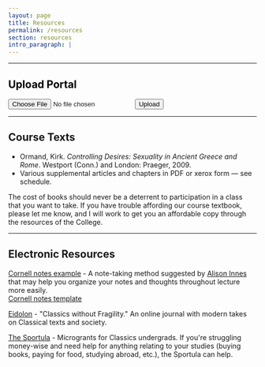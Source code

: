 ```yaml
---
layout: page
title: Resources
permalink: /resources
section: resources
intro_paragraph: |
---
```


<hr>

## <a style="color: #000000;" name="up">Upload Portal</a>

<div id="form">
  <form id="fileUpload">
    <input
      type="file"
      accept=".doc,.docx,.pdf"
    />
    <button type="submit" id="submit-btn">Upload</button>
  </form>
</div>

<hr>

## Course Texts
- Ormand, Kirk. *Controlling Desires: Sexuality in Ancient Greece and Rome*. Westport (Conn.) and London: Praeger, 2009.  
- Various supplemental articles and chapters in PDF or xerox form — see schedule.  

The cost of books should never be a deterrent to participation in a class that you want to take. If you have trouble affording our course textbook, please let me know, and I will work to get you an affordable copy through the resources of the College.  

<hr>

## Electronic Resources
[Cornell notes example](https://alisoninnes.files.wordpress.com/2017/10/cornell-notes-quick-dirty-guide.pdf) - A note-taking method suggested by [Alison Innes](https://twitter.com/alisoninnes) that may help you organize your notes and thoughts throughout lecture more easily.  
[Cornell notes template](https://alisoninnes.files.wordpress.com/2018/01/template-for-cornell-notes-unlined1.pdf)

[Eidolon](https://eidolon.pub) - "Classics without Fragility." An online journal with modern takes on Classical texts and society.  

[The Sportula](https://thesportula.wordpress.com/) - Microgrants for Classics undergrads. If you're struggling money-wise and need help for anything relating to your studies (buying books, paying for food, studying abroad, etc.), the Sportula can help.
